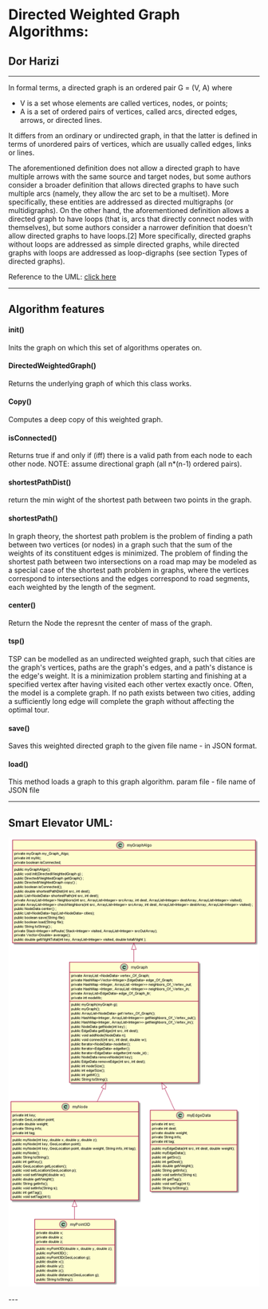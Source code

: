 # Directed Weighted Graph Algorithms:                                                                
## Dor Harizi
---
In formal terms, a directed graph is an ordered pair G = (V, A) where 
* V is a set whose elements are called vertices, nodes, or points;
* A is a set of ordered pairs of vertices, called arcs, directed edges, arrows, or directed lines.

It differs from an ordinary or undirected graph, in that the latter is defined in terms of unordered pairs of vertices, which are usually called edges, links or lines.

The aforementioned definition does not allow a directed graph to have multiple arrows with the same source and target nodes, but some authors consider a broader definition that allows directed graphs to have such multiple arcs (namely, they allow the arc set to be a multiset). More specifically, these entities are addressed as directed multigraphs (or multidigraphs).
On the other hand, the aforementioned definition allows a directed graph to have loops (that is, arcs that directly connect nodes with themselves), but some authors consider a narrower definition that doesn't allow directed graphs to have loops.[2] More specifically, directed graphs without loops are addressed as simple directed graphs, while directed graphs with loops are addressed as loop-digraphs (see section Types of directed graphs).

Reference to the UML: [ click here](#Smart-Elevator-UML) 

---

## Algorithm features
#### **init()**
Inits the graph on which this set of algorithms operates on.

#### **DirectedWeightedGraph()**
Returns the underlying graph of which this class works.

#### **Copy()**
Computes a deep copy of this weighted graph.

#### **isConnected()** 
Returns true if and only if (iff) there is a valid path from each node to each
other node. 
NOTE: assume directional graph (all n*(n-1) ordered pairs).

#### **shortestPathDist()**
return the min wight of the shortest path between two points in the graph.

#### **shortestPath()**
In graph theory, the shortest path problem is the problem of finding a path between two vertices (or nodes) in a graph such that the sum of the weights of its constituent edges is minimized.
The problem of finding the shortest path between two intersections on a road map may be modeled as a special case of the shortest path problem in graphs, where the vertices correspond to intersections and the edges correspond to road segments, each weighted by the length of the segment.
#### **center()**
 Return the Node the represnt the center of mass of the graph.

#### **tsp()**
TSP can be modelled as an undirected weighted graph, such that cities are the graph's vertices, paths are the graph's edges, and a path's distance is the edge's weight. It is a minimization problem starting and finishing at a specified vertex after having visited each other vertex exactly once. Often, the model is a complete graph. If no path exists between two cities, adding a sufficiently long edge will complete the graph without affecting the optimal tour.

#### **save()**
 Saves this weighted directed graph to the given
 file name - in JSON format.
#### **load()**
This method loads a graph to this graph algorithm.
param file - file name of JSON file

---
## Smart Elevator UML:

<p align="center">
    <img width="800" height="900" src="https://github.com/DorHarizi/Dor_Harizi_2_Year_Ex2_java/blob/master/src/Graph/UML.png">
   </p>
 ---
